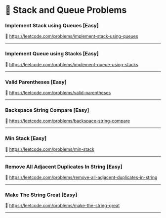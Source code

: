 # 🔗 Stack and Queue Problems

### Implement Stack using Queues [Easy]

🔗 https://leetcode.com/problems/implement-stack-using-queues

---

### Implement Queue using Stacks [Easy]

🔗 https://leetcode.com/problems/implement-queue-using-stacks

---

### Valid Parentheses [Easy]

🔗 https://leetcode.com/problems/valid-parentheses

---

### Backspace String Compare [Easy]

🔗 https://leetcode.com/problems/backspace-string-compare

---

### Min Stack [Easy]

🔗 https://leetcode.com/problems/min-stack

---

### Remove All Adjacent Duplicates In String [Easy]

🔗 https://leetcode.com/problems/remove-all-adjacent-duplicates-in-string

---

### Make The String Great [Easy]

🔗 https://leetcode.com/problems/make-the-string-great

---
